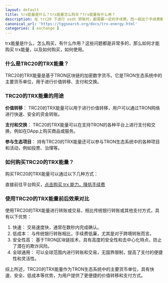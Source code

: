 ```yaml
---
layout: default
title: trx能量是什么？trx能量怎么购买？trx能量有什么用？
description: 在 trc20 下进行 usdt 转账时，都需要一定的手续费，而一般这个手续费都比较多，为了降低手续费一般情况下，我们需要去购买 trx 能量，那么什么是 trx 能量，怎么购买，以及如何使用。
canonical_url: 'https://tggsearch.org/docs/trx-energy.html'
categories: [ exchange ]
---
```

trx能量是什么，怎么购买，有什么作用？这些问题都是非常多的，那么如何才能购买 trx能量，以及如何购买，如何使用。

### 什么是TRC20的TRX能量？
TRC20的TRX能量是基于TRON区块链的加密数字货币。它是TRON生态系统中的主要货币单位，用于进行价值转移、支付和交换。

### TRC20的TRX能量的用途
**价值转移**： TRC20的TRX能量可以用于进行价值转移，用户可以通过TRON网络进行快速、安全的资金转账。

**支付和交换**： TRC20的TRX能量可以在支持TRON的各种平台上进行支付和交换，例如在DApp上购买商品或服务。

**参与生态项目**： 持有TRC20的TRX能量还可以参与TRON生态系统中的各种项目和活动，例如投票、治理等。

### 如何购买TRC20的TRX能量？
购买TRC20的TRX能量可以通过以下几种方式：

直接前往平台购买，[点击购买 trx 能力，降低手续费](./302.html?target=http://tggsearch.shop?from=10664&cid=27&mid=135)

### 使用TRC20的TRX能量前后效果对比
使用TRC20的TRX能量进行转账或交易，相比传统银行转账或其他支付方式，具有以下优势：

1. 快速： 交易速度快，通常在数秒内完成确认。
2. 低成本： 与传统银行转账相比，手续费低廉，尤其是对于跨境转账而言。
3. 安全性高： 基于TRON区块链技术，具有高度的安全性和去中心化特点，防止了潜在的欺诈风险。
4. 全球通用： 可以全球范围内进行转账和交易，无国界限制，提高了支付的便捷性和灵活性。

综上所述，TRC20的TRX能量作为TRON生态系统中的主要货币单位，具有快速、安全、低成本等优势，为用户提供了更便捷的价值转移和支付方式。